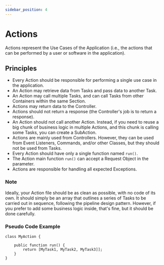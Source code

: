 ```yaml
---
sidebar_position: 4
---
```


# Actions

Actions represent the Use Cases of the Application (i.e., the actions that can be performed by a user or software in the application).

## Principles

- Every Action should be responsible for performing a single use case in the application.
- An Action may retrieve data from Tasks and pass data to another Task.
- An Action may call multiple Tasks, and can call Tasks from other Containers within the same Section.
- Actions may return data to the Controller.
- Actions should not return a response (the Controller's job is to return a response).
- An Action should not call another Action. Instead, if you need to reuse a big chunk of business logic in multiple Actions, and this chunk is calling some Tasks, you can create a SubAction.
- Actions are mainly used from Controllers. However, they can be used from Event Listeners, Commands, and/or other Classes, but they should not be used from Tasks.
- Every Action should have only a single function named `run()`.
- The Action main function `run()` can accept a Request Object in the parameter.
- Actions are responsible for handling all expected Exceptions.

### Note

Ideally, your Action file should be as clean as possible, with no code of its own. It should simply be an array that outlines a series of Tasks to be carried out in sequence, following the pipeline design pattern. However, if you prefer to add some business logic inside, that's fine, but it should be done carefully.

### Pseudo Code Example

```JS
class MyAction {

    public function run() {
        return [MyTask1, MyTask2, MyTask3]];
    }
}

```
